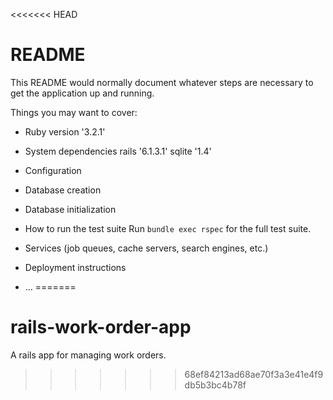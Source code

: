 <<<<<<< HEAD
# README

This README would normally document whatever steps are necessary to get the
application up and running.

Things you may want to cover:

* Ruby version '3.2.1'

* System dependencies
rails '6.1.3.1'
sqlite '1.4'


* Configuration

* Database creation

* Database initialization

* How to run the test suite
Run `bundle exec rspec` for the full test suite.

* Services (job queues, cache servers, search engines, etc.)

* Deployment instructions

* ...
=======
# rails-work-order-app
A rails app for managing work orders.
>>>>>>> 68ef84213ad68ae70f3a3e41e4f9db5b3bc4b78f
